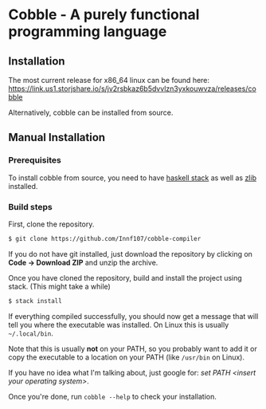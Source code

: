 # Cobble - A purely functional programming language

## Installation
The most current release for x86_64 linux can be found here: https://link.us1.storjshare.io/s/jv2rsbkaz6b5dvvlzn3yxkouwvza/releases/cobble

Alternatively, cobble can be installed from source.

## Manual Installation

### Prerequisites
To install cobble from source, you need to have [haskell stack](https://docs.haskellstack.org/en/stable/README/) as well as [zlib](https://www.zlib.net/) installed.

### Build steps
First, clone the repository.
```bash
$ git clone https://github.com/Innf107/cobble-compiler
```
If you do not have git installed, just download the repository by clicking on **Code -> Download ZIP** and unzip the archive.

Once you have cloned the repository, build and install the project using stack. (This might take a while)
```bash
$ stack install
```
If everything compiled successfully, you should now get a message that will tell you where
the executable was installed. On Linux this is usually `~/.local/bin`.

Note that this is usually **not** on your PATH, so you probably want to add it or
copy the executable to a location on your PATH (like `/usr/bin` on Linux).

If you have no idea what I'm talking about, just google for: 
*set PATH \<insert your operating system\>*.

Once you're done, run `cobble --help` to check your installation. 
